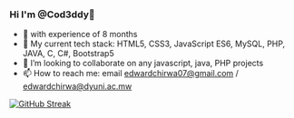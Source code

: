 ### Hi I'm @Cod3ddy👋

- 👀 with experience of 8 months
- 🌱 My current tech stack: HTML5, CSS3, JavaScript ES6, MySQL, PHP, JAVA, C, C#, Bootstrap5
- 👯 I’m looking to collaborate on any javascript, java, PHP projects
- 📫 How to reach me: email edwardchirwa07@gmail.com / edwardchirwa@dyuni.ac.mw

[![GitHub Streak](https://github-readme-streak-stats.herokuapp.com?user=Cod3ddy&theme=buefy-dark)](https://git.io/streak-stats)

